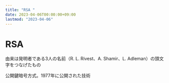 ```yaml
---
title: "RSA "
date: 2023-04-06T00:00:00+09:00
lastmod: "2023-04-06"
---
```

# RSA 

由来は発明者である3人の名前（R. L. Rivest、A. Shamir、L. Adleman）の頭文字をつなげたもの

公開鍵暗号方式。1977年に公開された技術